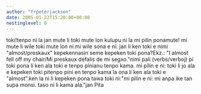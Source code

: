 ```yaml
---
author: "frpeterjackson"
date: 2005-01-22T15:20:00+00:00
nestinglevel: 0
---
```

toki!tenpo ni la jan mute li toki mute lon kulupu ni la mi pilin ponamute! mi mute li wile toki mute lon ni.mi wile sona e ni: jan li ken toki e nimi "almost/preskaux" kepekennasin seme kepeken toki pona?Ekz.: "I almost fell off my chair/Mi preskaux defalis de mi segxo."nimi pali (verbs/verboj) pi toki pona li ken ala toki e tenpo pinianu tenpo kama. mi pilin e ni: toki li jo ala e kepeken toki pitenpo pini en tenpo kama la ona li ken ala toki e "almost".ken la ni li kepeken pona tawa toki ni:"mi pilin e ni: mi anpa ike tan supa monsi. taso ni li kama ala."jan Pita